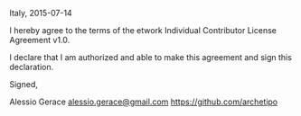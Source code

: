 Italy, 2015-07-14

I hereby agree to the terms of the etwork Individual Contributor License
Agreement v1.0.

I declare that I am authorized and able to make this agreement and sign this
declaration.

Signed,

Alessio Gerace  alessio.gerace@gmail.com https://github.com/archetipo